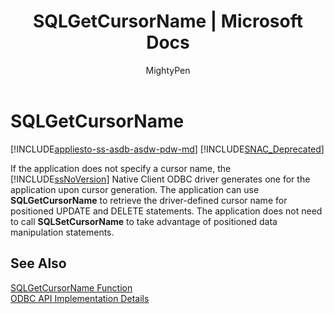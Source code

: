 ﻿---
title: "SQLGetCursorName | Microsoft Docs"
ms.custom: ""
ms.date: "03/14/2017"
ms.prod: "sql-non-specified"
ms.prod_service: "database-engine, sql-database, sql-data-warehouse, pdw"
ms.service: ""
ms.component: "native-client-odbc-api"
ms.reviewer: ""
ms.suite: "sql"
ms.technology: 

ms.tgt_pltfrm: ""
ms.topic: "reference"
apitype: "DLLExport"
helpviewer_keywords: 
  - "SQLGetCursorName function"
ms.assetid: 3a427a23-28ef-49aa-b9ec-6cab0914bdf3
caps.latest.revision: 31
author: "MightyPen"
ms.author: "genemi"
manager: "craigg"
ms.workload: "Inactive"
monikerRange: ">= aps-pdw-2016 || = azuresqldb-current || = azure-sqldw-latest || >= sql-server-2016 || = sqlallproducts-allversions"
---
# SQLGetCursorName
[!INCLUDE[appliesto-ss-asdb-asdw-pdw-md](../../includes/appliesto-ss-asdb-asdw-pdw-md.md)]
[!INCLUDE[SNAC_Deprecated](../../includes/snac-deprecated.md)]

  If the application does not specify a cursor name, the [!INCLUDE[ssNoVersion](../../includes/ssnoversion-md.md)] Native Client ODBC driver generates one for the application upon cursor generation. The application can use **SQLGetCursorName** to retrieve the driver-defined cursor name for positioned UPDATE and DELETE statements. The application does not need to call **SQLSetCursorName** to take advantage of positioned data manipulation statements.  
  
## See Also  
 [SQLGetCursorName Function](http://go.microsoft.com/fwlink/?LinkId=59349)   
 [ODBC API Implementation Details](../../relational-databases/native-client-odbc-api/odbc-api-implementation-details.md)  
  
  
